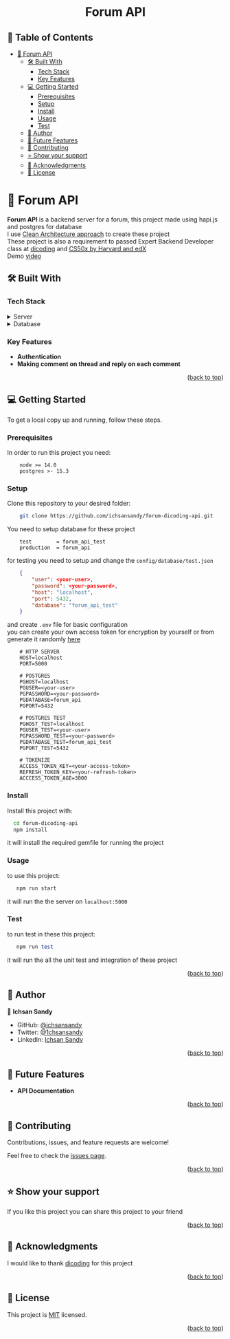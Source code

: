 <a name="readme-top"></a>

<div align="center">

  <h1><b>Forum API</b></h1>

</div>

<!-- TABLE OF CONTENTS -->

## 📗 Table of Contents

- [📖 Forum API ](#-forum-api-)
  - [🛠 Built With ](#-built-with-)
    - [Tech Stack ](#tech-stack-)
    - [Key Features ](#key-features-)
  - [💻 Getting Started ](#-getting-started-)
    - [Prerequisites](#prerequisites)
    - [Setup](#setup)
    - [Install](#install)
    - [Usage](#usage)
    - [Test](#test)
  - [👥 Author ](#-author-)
  - [🔭 Future Features ](#-future-features-)
  - [🤝 Contributing ](#-contributing-)
  - [⭐️ Show your support ](#️-show-your-support-)
  - [🙏 Acknowledgments ](#-acknowledgments-)
  - [📝 License ](#-license-)

<!-- PROJECT DESCRIPTION -->

# 📖 Forum API <a name="about-project"></a>

**Forum API** is a backend server for a forum, this project made using hapi.js and postgres for database
<br>
I use [Clean Architecture approach](https://blog.cleancoder.com/uncle-bob/2012/08/13/the-clean-architecture.html) to create these project
<br>
These project is also a requirement to passed Expert Backend Developer class at [dicoding](https://www.dicoding.com/) and [CS50x by Harvard and edX](https://www.edx.org/cs50)
<br>
Demo [video](https://youtu.be/kU5s-aiLKrY)

## 🛠 Built With <a name="built-with"></a>

### Tech Stack <a name="tech-stack"></a>

<details>
    <summary>Server</summary>
        <li><a href="https://nodejs.org/en">Node</a></li>
</details>
<details>
      <summary>Database</summary>
        <li><a href="https://www.postgresql.org/">Postgres</a></li>
</details>

<!-- Features -->

### Key Features <a name="key-features"></a>

- **Authentication**
- **Making comment on thread and reply on each comment**

<p align="right">(<a href="#readme-top">back to top</a>)</p>

<!-- LIVE DEMO

## 🚀 Live Demo <a name="live-demo"></a>

- [Live Demo Link](https://stock-wise.vercel.app/)

<p align="right">(<a href="#readme-top">back to top</a>)</p> -->

<!-- GETTING STARTED -->

## 💻 Getting Started <a name="getting-started"></a>

To get a local copy up and running, follow these steps.

### Prerequisites

In order to run this project you need:

```
    node >= 14.0
    postgres >- 15.3
```

### Setup

Clone this repository to your desired folder:

```bash
    git clone https://github.com/ichsansandy/forum-dicoding-api.git
```

You need to setup database for these project

```
    test        = forum_api_test
    production  = forum_api
```

for testing you need to setup and change the ```config/database/test.json```

```json
    {
        "user": <your-user>,
        "password": <your-password>,
        "host": "localhost",
        "port": 5432,
        "database": "forum_api_test"
    }
```

and create  ```.env``` file for basic configuration
<br>
you can create your own access token for encryption by yourself or from generate it randomly [here](https://generate-random.org/api-token-generator)
```dosini
    # HTTP SERVER
    HOST=localhost
    PORT=5000

    # POSTGRES
    PGHOST=localhost
    PGUSER=<your-user>
    PGPASSWORD=<your-password>
    PGDATABASE=forum_api
    PGPORT=5432

    # POSTGRES TEST
    PGHOST_TEST=localhost
    PGUSER_TEST=<your-user>
    PGPASSWORD_TEST=<your-password>
    PGDATABASE_TEST=forum_api_test
    PGPORT_TEST=5432

    # TOKENIZE
    ACCESS_TOKEN_KEY=<your-access-token>
    REFRESH_TOKEN_KEY=<your-refresh-token>
    ACCCESS_TOKEN_AGE=3000

```

### Install

Install this project with:

```bash
  cd forum-dicoding-api
  npm install
```

it will install the required gemfile for running the project

### Usage

to use this project:

```bash
   npm run start
```

it will run the the server on ```localhost:5000```

### Test

to run test in these this project:

```ruby
   npm run test
```

it will run the all the unit test and integration of these project




<p align="right">(<a href="#readme-top">back to top</a>)</p>


## 👥 Author <a name="author"></a>

👤 **Ichsan Sandy**

- GitHub: [@ichsansandy](https://github.com/ichsansandy)
- Twitter: [@1chsansandy](https://twitter.com/1chsansandy)
- LinkedIn: [Ichsan Sandy](https://linkedin.com/in/ichsans)


<p align="right">(<a href="#readme-top">back to top</a>)</p>

<!-- FUTURE FEATURES -->

## 🔭 Future Features <a name="future-features"></a>

- **API Documentation**


<p align="right">(<a href="#readme-top">back to top</a>)</p>

<!-- CONTRIBUTING -->

## 🤝 Contributing <a name="contributing"></a>

Contributions, issues, and feature requests are welcome!

Feel free to check the [issues page](../../issues/).

<p align="right">(<a href="#readme-top">back to top</a>)</p>

<!-- SUPPORT -->

## ⭐️ Show your support <a name="support"></a>

If you like this project you can share this project to your friend

<p align="right">(<a href="#readme-top">back to top</a>)</p>

<!-- ACKNOWLEDGEMENTS -->

## 🙏 Acknowledgments <a name="acknowledgements"></a>

I would like to thank [dicoding](https://www.dicoding.com/) for this project

<p align="right">(<a href="#readme-top">back to top</a>)</p>

<!-- LICENSE -->

## 📝 License <a name="license"></a>

This project is [MIT](./LICENSE) licensed.

<p align="right">(<a href="#readme-top">back to top</a>)</p>
